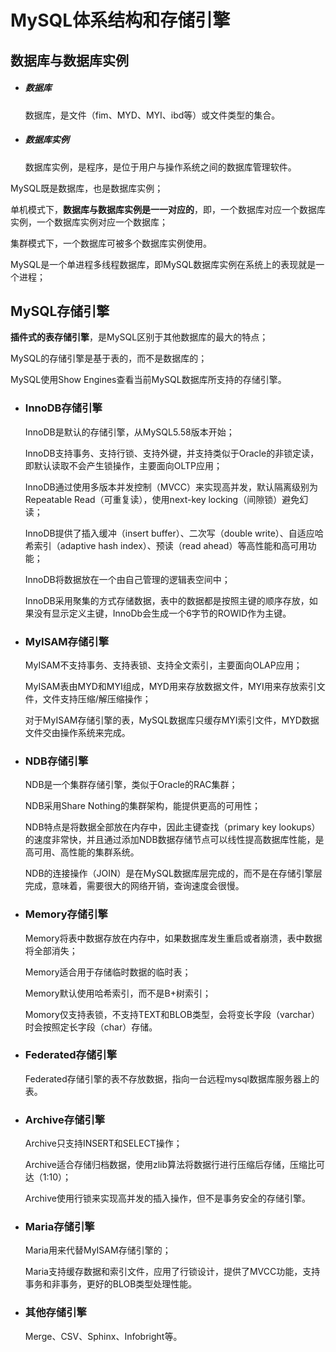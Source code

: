 # MySQL体系结构和存储引擎

## 数据库与数据库实例

- ##### 数据库
  
  数据库，是文件（fim、MYD、MYI、ibd等）或文件类型的集合。

- ##### 数据库实例
  
  数据库实例，是程序，是位于用户与操作系统之间的数据库管理软件。

MySQL既是数据库，也是数据库实例；

单机模式下，**数据库与数据库实例是一一对应的**，即，一个数据库对应一个数据库实例，一个数据库实例对应一个数据库；

集群模式下，一个数据库可被多个数据库实例使用。

MySQL是一个单进程多线程数据库，即MySQL数据库实例在系统上的表现就是一个进程；

## MySQL存储引擎

**插件式的表存储引擎**，是MySQL区别于其他数据库的最大的特点；

MySQL的存储引擎是基于表的，而不是数据库的；

MySQL使用Show Engines查看当前MySQL数据库所支持的存储引擎。

- ### InnoDB存储引擎
  
  InnoDB是默认的存储引擎，从MySQL5.58版本开始；
  
  InnoDB支持事务、支持行锁、支持外键，并支持类似于Oracle的非锁定读，即默认读取不会产生锁操作，主要面向OLTP应用；
  
  InnoDB通过使用多版本并发控制（MVCC）来实现高并发，默认隔离级别为Repeatable Read（可重复读），使用next-key locking（间隙锁）避免幻读；
  
  InnoDB提供了插入缓冲（insert buffer）、二次写（double write）、自适应哈希索引（adaptive hash index）、预读（read ahead）等高性能和高可用功能；
  
  InnoDB将数据放在一个由自己管理的逻辑表空间中；
  
  InnoDB采用聚集的方式存储数据，表中的数据都是按照主键的顺序存放，如果没有显示定义主键，InnoDb会生成一个6字节的ROWID作为主键。

- ### MyISAM存储引擎
  
  MyISAM不支持事务、支持表锁、支持全文索引，主要面向OLAP应用；
  
  MyISAM表由MYD和MYI组成，MYD用来存放数据文件，MYI用来存放索引文件，文件支持压缩/解压缩操作；
  
  对于MyISAM存储引擎的表，MySQL数据库只缓存MYI索引文件，MYD数据文件交由操作系统来完成。

- ### NDB存储引擎
  
  NDB是一个集群存储引擎，类似于Oracle的RAC集群；
  
  NDB采用Share Nothing的集群架构，能提供更高的可用性；
  
  NDB特点是将数据全部放在内存中，因此主键查找（primary key lookups）的速度非常快，并且通过添加NDB数据存储节点可以线性提高数据库性能，是高可用、高性能的集群系统。
  
  NDB的连接操作（JOIN）是在MySQL数据库层完成的，而不是在存储引擎层完成，意味着，需要很大的网络开销，查询速度会很慢。

- ### Memory存储引擎
  
  Memory将表中数据存放在内存中，如果数据库发生重启或者崩溃，表中数据将全部消失；
  
  Memory适合用于存储临时数据的临时表；
  
  Memory默认使用哈希索引，而不是B+树索引；
  
  Momory仅支持表锁，不支持TEXT和BLOB类型，会将变长字段（varchar）时会按照定长字段（char）存储。

- ### Federated存储引擎
  
  Federated存储引擎的表不存放数据，指向一台远程mysql数据库服务器上的表。

- ### Archive存储引擎
  
  Archive只支持INSERT和SELECT操作；
  
  Archive适合存储归档数据，使用zlib算法将数据行进行压缩后存储，压缩比可达（1:10）；
  
  Archive使用行锁来实现高并发的插入操作，但不是事务安全的存储引擎。

- ### Maria存储引擎
  
  Maria用来代替MyISAM存储引擎的；
  
  Maria支持缓存数据和索引文件，应用了行锁设计，提供了MVCC功能，支持事务和非事务，更好的BLOB类型处理性能。

- ### 其他存储引擎
  
  Merge、CSV、Sphinx、Infobright等。